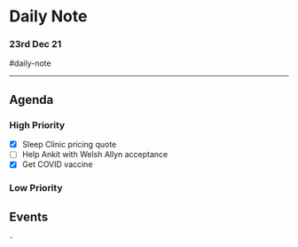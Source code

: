 # Daily Note
### 23rd Dec 21 

#daily-note 

---

## Agenda
### High Priority
- [x] Sleep Clinic pricing quote
- [ ] Help Ankit with Welsh Allyn acceptance
- [x] Get COVID vaccine

### Low Priority


## Events
	- 